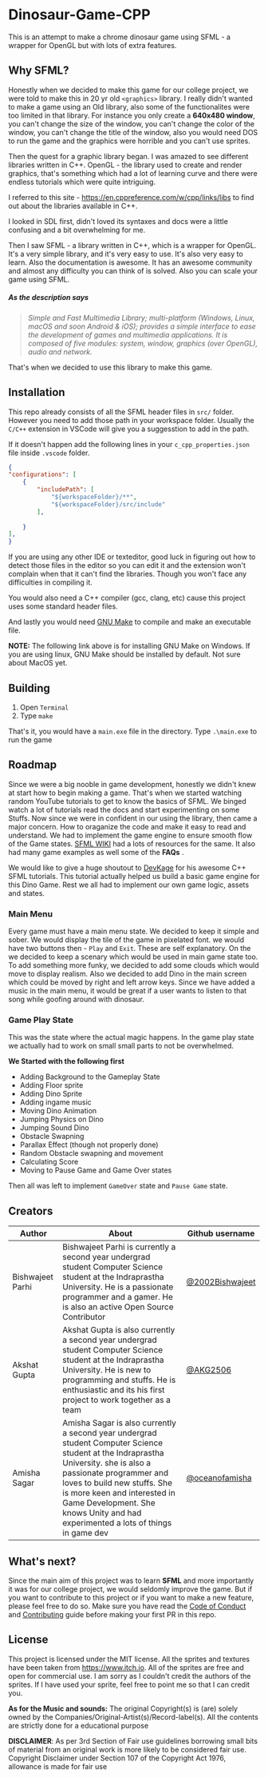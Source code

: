 # Dinosaur-Game-CPP

This is an attempt to make a chrome dinosaur game using SFML - a wrapper for OpenGL but with lots of extra features.

## Why SFML?

Honestly when we decided to make this game for our college project, we were told to make this in 20 yr old `<graphics>` library. I really didn't wanted to make a game using an Old library, also some of the functionalites were too limited in that library. For instance you only create a **640x480 window**, you can't change the size of the window, you can't change the color of the window, you can't change the title of the window, also you would need DOS to run the game and the graphics were horrible and you can't use sprites.

Then the quest for a graphic library began. I was amazed to see different libraries written in C++. OpenGL - the library used to create and render graphics, that's something which had a lot of learning curve and there were endless tutorials which were quite intriguing.

I referred to this site - <https://en.cppreference.com/w/cpp/links/libs> to find out about the libraries available in C++.

I looked in SDL first, didn't loved its syntaxes and docs were a little confusing and a bit overwhelming for me.

Then I saw SFML - a library written in C++, which is a wrapper for OpenGL. It's a very simple library, and it's very easy to use. It's also very easy to learn.
Also the documentation is awesome. It has an awesome community and almost any difficulty you can think of is solved. Also you can scale your game using SFML.

##### As the description says

>*Simple and Fast Multimedia Library; multi-platform (Windows, Linux, macOS and soon Android & iOS); provides a simple interface to ease the development of games and multimedia applications. It is composed of five modules: system, window, graphics (over OpenGL), audio and network.*

That's when we decided to use this library to make this game.

## Installation

This repo already consists of all the SFML header files in `src/` folder.  However you need to add those path in your workspace folder. Usually the `C/C++` extension in VSCode will give you a suggesstion to add in the path.

If it doesn't happen add the following lines in your `c_cpp_properties.json` file inside `.vscode` folder.

```json
{
"configurations": [
    {
        "includePath": [
            "${workspaceFolder}/**",
            "${workspaceFolder}/src/include"
        ],
      
    }
],
}
```

If you are using any other IDE or texteditor, good luck in figuring out how to detect those files in the editor so you can edit it and the extension won't complain when that it can't find the libraries. Though you won't face any difficulties in compiling it.

You would also need a C++ compiler (gcc, clang, etc) cause this project uses some standard header files.

And lastly you would need [GNU Make](http://gnuwin32.sourceforge.net/packages/make.htm) to compile and make an executable file.

**NOTE:** The following link above is for installing GNU Make on Windows. If you are using linux, GNU Make should be installed by default. Not sure about MacOS yet.

## Building

1. Open `Terminal`
2. Type `make`

That's it, you would have a `main.exe` file in the directory. Type `.\main.exe` to run the game

## Roadmap

Since we were a big nooble in game development, honestly we didn't knew at start how to begin making a game. That's when we started watching random YouTube tutorials to get to know the basics of SFML. We binged watch a lot of tutorials read the docs and start experimenting on some Stuffs. Now since we were in confident in our using the library, then came a major concern. How to oraganize the code and make it easy to read and understand. We had to implement the game engine to ensure smooth flow of the Game states. [SFML WIKI](https://github.com/SFML/SFML/wiki/Sources) had a lots of resources for the same. It also had many game examples as well some of the **FAQs** .

We would like to give a huge shoutout to [DevKage](https://www.youtube.com/watch?v=xtZHJxYA6q8&list=PLiZZKL9HLmWMF8PlzvZu2WOC9kjs1zzhm) for his awesome C++ SFML tutorials. This tutorial actually helped us build a basic game engine for this Dino Game. Rest we all had to implement our own game logic, assets and states.

### Main Menu

Every game must have a main menu state. We decided to keep it simple and sober. We would display the tile of the game in pixelated font. we would have two buttons then - `Play` and `Exit`. These are self explanatory. On the we decided to keep a scenary which would be used in main game state too. To add something more funky, we decided to add some clouds which would move to display realism. Also we decided to add Dino in the main screen which could be moved by right and left arrow keys. Since we have added a music in the main menu, it would be great if a user wants to listen to that song while goofing around with dinosaur.

### Game Play State

This was the state where the actual magic happens. In the game play state we actually had to work on small small parts to not be overwhelmed.

**We Started with the following first**

* Adding Background to the Gameplay State
* Adding Floor sprite
* Adding Dino Sprite
* Adding ingame music
* Moving Dino Animation
* Jumping Physics on Dino
* Jumping Sound Dino
* Obstacle Swapning
* Parallax Effect (though not properly done)
* Random Obstacle swapning and movement
* Calculating Score
* Moving to Pause Game and Game Over states

Then all was left to implement `GameOver` state and `Pause Game` state.

## Creators

| Author | About | Github username |
| ----------------- | --- | ---------------- |
| Bishwajeet Parhi| Bishwajeet Parhi is currently a second year undergrad student  Computer Science student at the Indraprastha University. He is a passionate programmer and a gamer. He is also an active Open Source Contributor | [@2002Bishwajeet](https://github.com/2002bishwajeet) |
| Akshat Gupta | Akshat Gupta is also currently a second year undergrad student Computer Science student at the Indraprastha University. He is new to programming and stuffs. He is enthusiastic and its his first project to work together as a team | [@AKG2506](https://github.com/AKG2506)
| Amisha Sagar | Amisha Sagar is also currently a second year undergrad student Computer Science student at the Indraprastha University. she is also a passionate programmer and loves to build new stuffs. She is more keen and interested in Game Development. She knows Unity and had experimented a lots of things in game dev | [@oceanofamisha](https://github.com/oceanofamisha)

## What's next?

Since the main aim of this project was to learn **SFML** and more importantly it was for our college project, we would seldomly improve the game. But if you want to contribute to this project or if you want to make a new feature, please feel free to do so. Make sure you have read the [Code of Conduct](/CODE_OF_CONDUCT.md) and [Contributing](/CONTRIBUTING.md) guide before making your first PR in this repo.

## License

This project is licensed under the MIT license. All the sprites and textures have been taken from <https://www.itch.io>.  All of the sprites are free and open for commercial use. I am sorry as I couldn't credit the authors of the sprites. If I have used your sprite, feel free to point me so that I can credit you.

**As for the Music and sounds:**
The original Copyright(s) is (are) solely owned by the Companies/Original-Artist(s)/Record-label(s).
All the contents are strictly done for a educational purpose

**DISCLAIMER**: As per 3rd Section of Fair use guidelines borrowing small bits of material from an original work is more likely to be considered fair use. Copyright Disclaimer under Section 107 of the Copyright Act 1976, allowance is made for fair use
